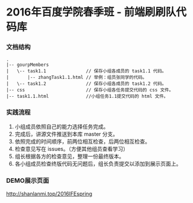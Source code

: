 # 2016年百度学院春季班 - 前端刷刷队代码库

### 文档结构
```
.
|-- gourpMembers
|   \-- task1.1               // 保存小组各成员的 task1.1 代码。
|       |-- zhangTask1.1.html // 举例：组员张同学的代码。
|   \-- task1.2               // 保存小组各成员的 task1.2 代码。
|-- css                       // 保存小组各任务提交代码的 css 文件。
|-- task1.1.html              //小组任务1.1提交代码的 html 文件。 
```

### 实践流程

1. 小组成员依照自己的能力选择任务完成。
1. 完成后，讲源文件推送到本库 master 分支。
1. 依照完成的时间顺序，前两位相互检查，后两位相互检查。
1. 检查意见写在 issues。（方便其他组员查看学习）
1. 组长根据各方的检查意见，整理一份最终版本。
1. 各小组成员检查终版代码无问题后，组长负责提交以添加到展示页面上。

### DEMO展示页面
<http://shanlanmi.top/2016IFEspring>
